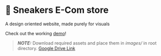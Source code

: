 # 👟 Sneakers E-Com store

A design oriented website, made purely for visuals

Check out the working [demo](https://sneakersecomstore.netlify.app)!

> **_NOTE:_** Download required assets and place them in _images/_ in root directory. [Google Drive Link](https://drive.google.com/drive/folders/1Qu7GAcjKnfnIOCgvdPBDYuTY9smh1tO_?usp=sharing)
